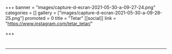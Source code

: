 +++
banner = "images/capture-d-ecran-2021-05-30-a-09-27-24.png"
categories = []
gallery = ["images/capture-d-ecran-2021-05-30-a-09-28-25.png"]
promoted = 0
title = "Tetar"
[[social]]
link = "https://www.instagram.com/tetar_tetar/"

+++
# 

***